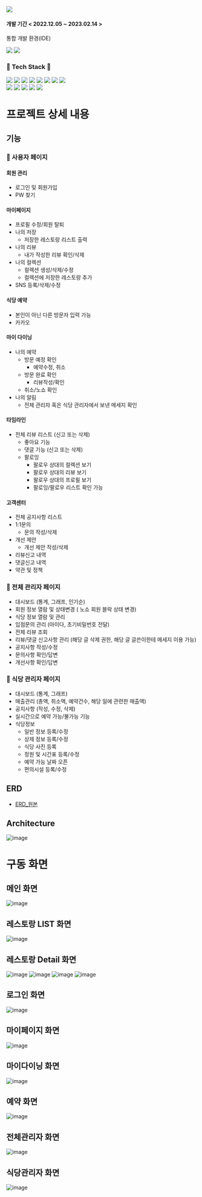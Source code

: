 <img src="https://capsule-render.vercel.app/api?type=waving&color=auto&height=200&section=header&text=catchTable&fontSize=90" />

<h4> 개발 기간 < 2022.12.05 ~ 2023.02.14 > </h4>
	
통합 개발 환경(IDE)
<div align="LEFT">
	<img src="https://img.shields.io/badge/IntelliJIDEA-000000?style=flat&logo=INTELLIJIDEA&logoColor=white" />
	<img src="https://img.shields.io/badge/Visual Studio Code-007ACC?style=flat&logo=Visual Studio Code&logoColor=white" />
</div>

<div align="LEFT">
	<h3> 🌈 Tech Stack 🌈 </h3>
	<img src="https://img.shields.io/badge/Java-007396?style=flat&logo=Java&logoColor=white" />
	<img src="https://img.shields.io/badge/HTML5-E34F26?style=flat&logo=HTML5&logoColor=white" />
	<img src="https://img.shields.io/badge/CSS3-1572B6?style=flat&logo=CSS3&logoColor=white" />
	<img src="https://img.shields.io/badge/JavaScript-lightgrey?style=flat&logo=JavaScript&logoColor=#F7DF1E" />
	<img src="https://img.shields.io/badge/jQuery-blueviolet?style=flat&logo=jQuery&logoColor=#0769AD" />
	<img src="https://img.shields.io/badge/Thymeleaf-green?style=flat&logo=Thymeleaf&logoColor=#005F0F" />
	<img src="https://img.shields.io/badge/Vue.js-yellowgreen?style=flat&logo=Vue.js&logoColor=#4FC08D" />
	<img src="https://img.shields.io/badge/ajax-007396?style=flat&logo=ajax&logoColor=white" />
	<br>
	<img src="https://img.shields.io/badge/Spring Boot-yellow?style=flat&logo=Spring Boot&logoColor=#6DB33F" />
	<img src="https://img.shields.io/badge/MySQL-9cf?style=flat&logo=MySQL&logoColor=#4479A1" />
	<img src="https://img.shields.io/badge/Spring Security -6DB33F?style=flat&logo=Spring Security&logoColor=white" />
  	<img src="https://img.shields.io/badge/JPA_Hibernate -59666C?style=flat&logo=Hibernate&logoColor=white" />
	<img src="https://img.shields.io/badge/KakaoAPI -FFCD00?style=flat&logo=Kakao&logoColor=brown" />	
</div>

# 프로젝트 상세 내용 

## 기능
### 👩 사용자 페이지
#### 회원 관리
- 로그인 및 회원가입
- PW 찾기
#### 마이페이지
- 프로필 수정/회원 탈퇴
- 나의 저장
	- 저장한 레스토랑 리스트 출력
- 나의 리뷰 
	- 내가 작성한 리뷰 확인/삭제
- 나의 컬렉션 
	- 컬렉션 생성/삭제/수정
	- 컬렉션에 저장한 레스토랑 추가
- SNS 등록/삭제/수정
#### 식당 예약
- 본인이 아닌 다른 방문자 입력 가능
- 카카오 
#### 마이 다이닝
- 나의 예약
	- 방문 예정 확인
		- 예약수정, 취소
	- 방문 완료 확인
		- 리뷰작성/확인
	- 취소/노쇼 확인
- 나의 알림
	- 전체 관리자 혹은 식당 관리자에서 보낸 메세지 확인
#### 타임라인
- 전체 리뷰 리스트 (신고 또는 삭제)
	- 좋아요 기능
	- 댓글 기능 (신고 또는 삭제)
	- 팔로잉
		- 팔로우 상대의 컬렉션 보기
		- 팔로우 상대의 리뷰 보기
		- 팔로우 상대의 프로필 보기
		- 팔로잉/팔로우 리스트 확인 가능
#### 고객센터
- 전체 공지사항 리스트
- 1:1문의
	- 문의 작성/삭제
- 개선 제안
	- 개선 제안 작성/삭제
- 리뷰신고 내역
- 댓글신고 내역
- 약관 및 정책

### 👤 전체 관리자 페이지
- 대시보드 (통계, 그래프, 인기순)
- 회원 정보 열람 및 상태변경 ( 노쇼 회원 블락 상태 변경)
- 식당 정보 열람 및 관리
- 입점문의 관리 (아이다, 초기비밀번호 전달)
- 전체 리뷰 조회
- 리뷰/댓글 신고사항 관리 (해당 글 삭제 권한, 해당 글 글쓴이한테 메세지 이용 가능)
- 공지사항 작성/수정
- 문의사항 확인/답변
- 개선사항 확인/답변

### 👤 식당 관리자 페이지
- 대시보드 (통계, 그래프)
- 매출관리 (총액, 취소액, 예약건수, 해당 일에 관련한 매출액)
- 공지사항 (작성, 수정, 삭제)
- 실시간으로 예약 가능/불가능 기능
- 식당정보 
	- 일반 정보 등록/수정
	- 상제 정보 등록/수정
	- 식당 사진 등록
	- 정원 및 시간표 등록/수정
	- 예약 가능 날짜 오픈
	- 편의시설 등록/수정

## ERD
* [ERD_원본](https://github.com/ghdwhd0302/catchMind/blob/main/src/main/resources/static/images/erd11.png?raw=true)
	
## Architecture
![image](https://github.com/ghdwhd0302/catchMind/blob/main/src/main/resources/static/images/tech.png?raw=true)	

# 구동 화면
## 메인 화면
![image](https://github.com/ghdwhd0302/catchMind/blob/main/src/main/resources/static/images/index.png?raw=true)

## 레스토랑 LIST 화면
![image](https://github.com/ghdwhd0302/catchMind/blob/main/src/main/resources/static/images/shoplist.png?raw=true)

## 레스토랑 Detail 화면
![image](https://github.com/ghdwhd0302/catchMind/blob/main/src/main/resources/static/images/shopdetail1.png?raw=true)
![image](https://github.com/ghdwhd0302/catchMind/blob/main/src/main/resources/static/images/shopdetail2.png?raw=true)
![image](https://github.com/ghdwhd0302/catchMind/blob/main/src/main/resources/static/images/shopdetail3.png?raw=true)
![image](https://github.com/ghdwhd0302/catchMind/blob/main/src/main/resources/static/images/shopdetail4.png?raw=true)

## 로그인 화면
![image](https://github.com/ghdwhd0302/catchMind/blob/main/src/main/resources/static/images/login.png?raw=true)

## 마이페이지 화면
![image](https://github.com/ghdwhd0302/catchMind/blob/main/src/main/resources/static/images/mypage.png?raw=true)

## 마이다이닝 화면
![image](https://github.com/ghdwhd0302/catchMind/blob/main/src/main/resources/static/images/mydining.png?raw=true)

## 예약 화면
![image](https://github.com/ghdwhd0302/catchMind/blob/main/src/main/resources/static/images/reservation.png?raw=true)

## 전체관리자 화면
![image](https://github.com/ghdwhd0302/catchMind/blob/main/src/main/resources/static/images/admin.png?raw=true)

## 식당관리자 화면
![image](https://github.com/ghdwhd0302/catchMind/blob/main/src/main/resources/static/images/shopadmin.png?raw=true)

